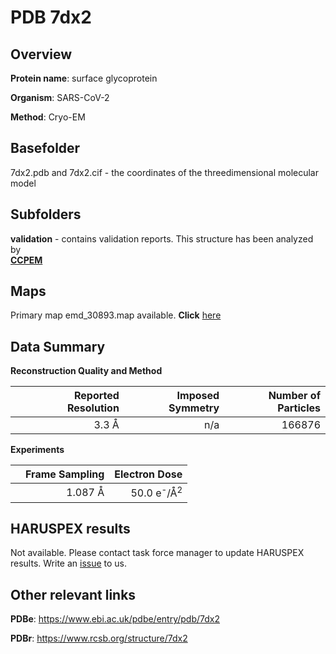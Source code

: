 # PDB 7dx2

## Overview

**Protein name**: surface glycoprotein

**Organism**: SARS-CoV-2

**Method**: Cryo-EM



## Basefolder

7dx2.pdb and 7dx2.cif - the coordinates of the threedimensional molecular model

## Subfolders





**validation** - contains validation reports. This structure has been analyzed by <br>     [**CCPEM**](https://github.com/thorn-lab/coronavirus_structural_task_force/tree/master/pdb/surface_glycoprotein/SARS-CoV-2/7dx2/validation/ccpem-validation)



## Maps

Primary map emd_30893.map available. **Click** [here](http://ftp.wwpdb.org/pub/emdb/structures/EMD-30893/map/) 

## Data Summary
**Reconstruction Quality and Method**

|   | Reported Resolution | Imposed Symmetry | Number of Particles |
|---|-------------:|----------------:|--------------:|
|   |3.3 Å|n/a|166876|

**Experiments**

|   | Frame Sampling | Electron Dose |
|---|-------------:|----------------:|
|   |1.087 Å|50.0 e<sup>-</sup>/Å<sup>2</sup>|

## HARUSPEX results

Not available. Please contact task force manager to update HARUSPEX results. Write an [issue](https://github.com/thorn-lab/coronavirus_structural_task_force/issues) to us.

## Other relevant links 
**PDBe**:  https://www.ebi.ac.uk/pdbe/entry/pdb/7dx2
 
**PDBr**: https://www.rcsb.org/structure/7dx2 
